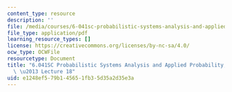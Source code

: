 ```yaml
---
content_type: resource
description: ''
file: /media/courses/6-041sc-probabilistic-systems-analysis-and-applied-probability-fall-2013/e1248ef579b145651fb35d35a2d35e3a_MIT6_041SCF13_lec18_300k.pdf
file_type: application/pdf
learning_resource_types: []
license: https://creativecommons.org/licenses/by-nc-sa/4.0/
ocw_type: OCWFile
resourcetype: Document
title: "6.041SC Probabilistic Systems Analysis and Applied Probability, Fall 2013Transcript\
  \ \u2013 Lecture 18"
uid: e1248ef5-79b1-4565-1fb3-5d35a2d35e3a
---
```


